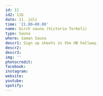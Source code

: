 ```yaml
---
id: 11
id2: 11b
date: 11. júlí
time: '21.00–00.00'
name: birch sauna (Victoria Torboli)
type: Sauna
where: Saman Sauna
descr1: Sign up sheets in the HB hallway. 
descr2: 
descr3: 
img: ''
photocredit: 
facebook: 
instagram: 
website:
youtube:
spotify:
---
```


